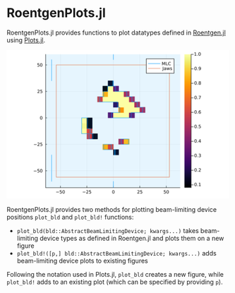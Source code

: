 # RoentgenPlots.jl

RoentgenPlots.jl provides functions to plot datatypes defined in [Roentgen.jl](https://github.com/Image-X-Institute/Roentgen.jl) using [Plots.jl](https://docs.juliaplots.org).

![RoentgenPlots.jl example plot](assets/feature-plot.svg)

RoentgenPlots.jl provides two methods for plotting beam-limiting device positions `plot_bld` and `plot_bld!` functions:

- `plot_bld(bld::AbstractBeamLimitingDevice; kwargs...)` takes beam-limiting device types as defined in Roentgen.jl and plots them on a new figure
- `plot_bld!([p,] bld::AbstractBeamLimitingDevice; kwargs...)` adds beam-limiting device plots to existing figures

Following the notation used in Plots.jl, `plot_bld` creates a new figure, while `plot_bld!` adds to an existing plot (which can be specified by providing `p`).

